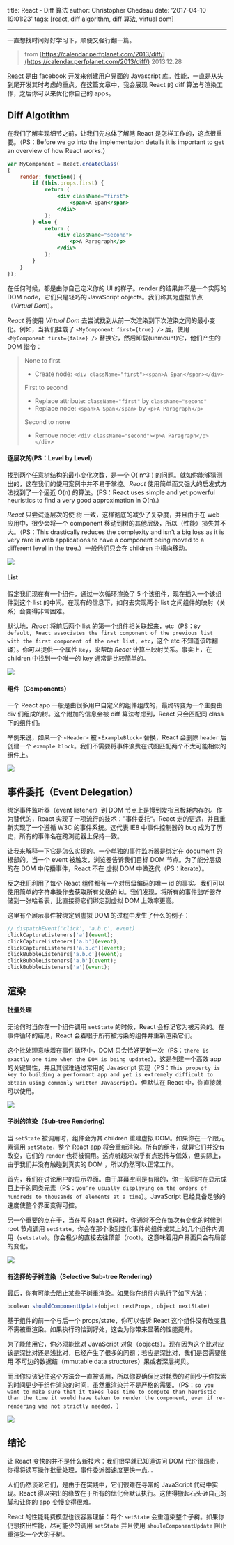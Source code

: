 title: React - Diff 算法
author: Christopher Chedeau
date: '2017-04-10 19:01:23'
tags: [react, diff algorithm, diff 算法, virtual dom]

---

一直想找时间好好学习下，顺便又强行翻一篇。

<!-- desc -->
> from [https://calendar.perfplanet.com/2013/diff/](https://calendar.perfplanet.com/2013/diff/) 2013.12.28

[React](http://facebook.github.io/react/) 是由 facebook 开发来创建用户界面的 Javascript 库。性能，一直是从头到尾开发其时考虑的重点。在这篇文章中，我会展现 React 的 diff 算法与渲染工作，之后你可以来优化你自己的 apps。

## Diff Algotithm
在我们了解实现细节之前，让我们先总体了解瞎 React 是怎样工作的，这点很重要。（PS：Before we go into the implementation details it is important to get an overview of how React works.）

```jsx
var MyComponent = React.createClass(
{ 
	render: function() { 
		if (this.props.first) { 
			return (
				<div className="first">
					<span>A Span</span>
				</div>
			); 
		} else { 
			return (
				<div className="second">
					<p>A Paragraph</p>
				</div>
			); 
		} 
	} 
});
```

在任何时候，都是由你自己定义你的 UI 的样子。render 的结果并不是一个实际的 DOM node，它们只是轻巧的 JavaScript objects。我们称其为虚拟节点（*Virtual Dom*）。

*React* 将使用 *Virtual Dom* 去尝试找到从前一次渲染到下次渲染之间的最小变化。例如，当我们挂载了 `<MyComponent first={true} />` 后，使用 `<MyComponent first={false} />` 替换它，然后卸载(unmount)它，他们产生的 DOM 指令：

> None to first
> 
> - Create node: `<div className="first"><span>A Span</span></div>`
> 
> First to second
> 
> - Replace attribute: `className="first"` by `className="second"`
> - Replace node: `<span>A Span</span>` by `<p>A Paragraph</p>`
> 
> Second to none
> 
> - Remove node: `<div className="second"><p>A Paragraph</p></div>`


#### 逐层次的(PS：Level by Level)
找到两个任意树结构的最小变化次数，是一个 O( n^3 ) 的问题。就如你能够猜测出的，这在我们的使用案例中并不易于掌控。*React* 使用简单而又强大的启发式方法找到了一个逼近 O(n) 的算法。(PS：React uses simple and yet powerful heuristics to find a very good approximation in O(n).)

*React* 只尝试逐层次的使 树 一致，这样彻底的减少了复杂度，并且由于在 web 应用中，很少会将一个 component 移动到树的其他层级，所以（性能）损失并不大。（PS：This drastically reduces the complexity and isn’t a big loss as it is very rare in web applications to have a component being moved to a different level in the tree.）一般他们只会在 children 中横向移动。

![](//blog.azlar.cc/images/translation/react_diff/react_tree_move.png)


#### List
假定我们现在有一个组件，通过一次循环渲染了 5 个该组件，现在插入一个该组件到这个 list 的中间。在现有的信息下，如何去实现两个 list 之间组件的映射（关系）会变得非常困难。


默认地，*React* 将前后两个 list 的第一个组件相关联起来，etc（PS：`By default, React associates the first component of the previous list with the first component of the next list, etc`，这个 etc 不知道该咋翻译）。你可以提供一个属性 `key`，来帮助 *React* 计算出映射关系。事实上，在 children 中找到一个唯一的 key 通常是比较简单的。

![](//blog.azlar.cc/images/translation/react_diff/list_with_key.png)

#### 组件（Components）
一个 React app 一般是由很多用户自定义的组件组成的，最终转变为一个主要由 div 们组成的树。这个附加的信息会被 diff 算法考虑到，React 只会匹配同 class 下的组件们。

举例来说，如果一个 `<Header>` 被 `<ExampleBlock>` 替换，React 会删除 `header` 后创建一个 `example block`。我们不需要将事件浪费在试图匹配两个不太可能相似的组件上。

![](//blog.azlar.cc/images/translation/react_diff/diff_component.png)

## 事件委托（Event Delegation）
绑定事件监听器（event listener）到 DOM 节点上是慢到发指且极耗内存的。作为替代的，React 实现了一项流行的技术：”事件委托“。React 走的更远，并且重新实现了一个遵循 W3C 的事件系统。这代表 IE8 中事件控制器的 bug 成为了历史，所有的事件名在跨浏览器上保持一致。

让我来解释一下它是怎么实现的。一个单独的事件监听器是绑定在 document 的根部的。当一个 event 被触发，浏览器告诉我们目标 DOM 节点。为了能分层级的在 DOM 中传播事件，React 不在 虚拟 DOM 中做迭代（PS：iterate）。

反之我们利用了每个 React 组件都有一个对层级编码的唯一 id 的事实。我们可以使用简单的字符串操作去获取所有父级的 id。我们发现，将所有的事件监听器存储到一张哈希表，比直接将它们绑定到虚拟 DOM 上效率更高。

这里有个展示事件被绑定到虚拟 DOM 的过程中发生了什么的例子：

```javascript
// dispatchEvent('click', 'a.b.c', event) 
clickCaptureListeners['a'](event); 
clickCaptureListeners['a.b'](event); 
clickCaptureListeners['a.b.c'](event); 
clickBubbleListeners['a.b.c'](event); 
clickBubbleListeners['a.b'](event); 
clickBubbleListeners['a'](event);
```

## 渲染
#### 批量处理
无论何时当你在一个组件调用 `setState` 的时候，React 会标记它为被污染的。在事件循环的结尾，React 会着眼于所有被污染的组件并重新渲染它们。

这个批处理意味着在事件循环中，DOM 只会恰好更新一次（PS：`there is exactly one time when the DOM is being updated`）。这是创建一个高效 app 的关键属性，并且其很难通过常用的 Javascript 实现（PS：`This property is key to building a performant app and yet is extremely difficult to obtain using commonly written JavaScript`）。但默认在 React 中，你直接就可以使用。

![](//blog.azlar.cc/images/translation/react_diff/setState_update.png)

#### 子树的渲染（Sub-tree Rendering）
当 `setState` 被调用时，组件会为其 children 重建虚拟 DOM。如果你在一个跟元素调用 `setState`，整个 React app 将会重新渲染。所有的组件，就算它们并没有改变，它们的 `render` 也将被调用。这点听起来似乎有点恐怖与低效，但实际上，由于我们并没有触碰到真实的 DOM ，所以仍然可以正常工作。

首先，我们在讨论用户的显示界面。由于屏幕空间是有限的，你一般同时在显示成百上千的同类元素（PS：`you’re usually displaying on the orders of hundreds to thousands of elements at a time`）。JavaScript 已经具备足够的速度使整个界面变得可控。

另一个重要的点在于，当在写 React 代码时，你通常不会在每次有变化的时候到 root 节点调用 `setState`。你会在那个收到变化事件的组件或其上的几个组件内调用（`setstate`）。你会极少的直接去往顶部（root）。这意味着用户界面只会有局部的变化。

![](//blog.azlar.cc/images/translation/react_diff/dirty_with_rerendered.png)

#### 有选择的子树渲染（Selective Sub-tree Rendering）
最后，你有可能会阻止某些子树重渲染。如果你在组件内执行了如下方法：

```javascript
boolean shouldComponentUpdate(object nextProps, object nextState)
```

基于组件的前一个与后一个 props/state，你可以告诉 React 这个组件没有改变且不需被重渲染。如果执行的恰到好处，这会为你带来显著的性能提升。

为了能使用它，你必须能比对 JavaScript 对象（objects）。现在因为这个比对应该是深比对还是浅比对，已经产生了很多的问题；若应是深比对，我们是否需要使用 不可边的数据结（mmutable data structures）果或者深层拷贝。

而且你应该记住这个方法会一直被调用，所以你要确保比对耗费的时间少于你探索的时间更少于组件渲染的时间，虽然重渲染并不是严格的需要。（PS：`so you want to make sure that it takes less time to compute than heuristic than the time it would have taken to render the component, even if re-rendering was not strictly needed. `）

![](//blog.azlar.cc/images/translation/react_diff/shouleComponentUpdate.png)


## 结论
让 React 变快的并不是什么新技术：我们很早就已知道访问 DOM 代价很昂贵，你得将读写操作批量处理，事件委派器速度更快一点...

人们仍然谈论它们，是由于在实践中，它们很难在寻常的 JavaScript 代码中实现。React 得以突出的缘故在于所有的优化会默认执行。这使得搬起石头砸自己的脚和让你的 app 变慢变得很难。

React 的性能耗费模型也很容易理解：每个 `setState` 会重渲染整个子树。如果你仍想挤出性能，尽可能少的调用 `setState` 并且使用 `shouleComponentUpdate` 阻止重渲染一个大的子树。